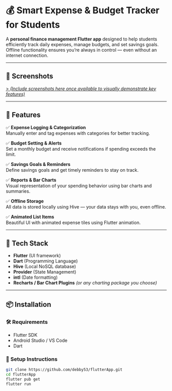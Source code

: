 # 💰 Smart Expense & Budget Tracker for Students

A **personal finance management Flutter app** designed to help students efficiently track daily expenses, manage budgets, and set savings goals. Offline functionality ensures you’re always in control — even without an internet connection.

---

## 📱 Screenshots

[> *(Include screenshots here once available to visually demonstrate key features)*](https://private-user-images.githubusercontent.com/173088738/468012560-963aeec1-7b99-41b6-8a68-d21c6be9a158.png?jwt=eyJhbGciOiJIUzI1NiIsInR5cCI6IkpXVCJ9.eyJpc3MiOiJnaXRodWIuY29tIiwiYXVkIjoicmF3LmdpdGh1YnVzZXJjb250ZW50LmNvbSIsImtleSI6ImtleTUiLCJleHAiOjE3NTI4NDE5MzEsIm5iZiI6MTc1Mjg0MTYzMSwicGF0aCI6Ii8xNzMwODg3MzgvNDY4MDEyNTYwLTk2M2FlZWMxLTdiOTktNDFiNi04YTY4LWQyMWM2YmU5YTE1OC5wbmc_WC1BbXotQWxnb3JpdGhtPUFXUzQtSE1BQy1TSEEyNTYmWC1BbXotQ3JlZGVudGlhbD1BS0lBVkNPRFlMU0E1M1BRSzRaQSUyRjIwMjUwNzE4JTJGdXMtZWFzdC0xJTJGczMlMkZhd3M0X3JlcXVlc3QmWC1BbXotRGF0ZT0yMDI1MDcxOFQxMjI3MTFaJlgtQW16LUV4cGlyZXM9MzAwJlgtQW16LVNpZ25hdHVyZT0yMWM1OTg4NjQxYTRjMDJlYjU3M2Y3MTA4MWFiNDQ0MzYxODgyNDIzZTdiMWY0MTg0ZGYzYTRlZDRjYjgwZjRkJlgtQW16LVNpZ25lZEhlYWRlcnM9aG9zdCJ9.EMUBWg1P9Mck6R7xRAz06knfxFTOw1G_kJu5CyU8B-k)

---

## 🚀 Features

✅ **Expense Logging & Categorization**  
Manually enter and tag expenses with categories for better tracking.

✅ **Budget Setting & Alerts**  
Set a monthly budget and receive notifications if spending exceeds the limit.

✅ **Savings Goals & Reminders**  
Define savings goals and get timely reminders to stay on track.

✅ **Reports & Bar Charts**  
Visual representation of your spending behavior using bar charts and summaries.

✅ **Offline Storage**  
All data is stored locally using Hive — your data stays with you, even offline.

✅ **Animated List Items**  
Beautiful UI with animated expense tiles using Flutter animation.

---

## 🧪 Tech Stack

- **Flutter** (UI framework)
- **Dart** (Programming Language)
- **Hive** (Local NoSQL database)
- **Provider** (State Management)
- **intl** (Date formatting)
- **Recharts / Bar Chart Plugins** *(or any charting package you choose)*

---

## 📦 Installation

### 🛠 Requirements
- Flutter SDK
- Android Studio / VS Code
- Dart

### 🧾 Setup Instructions

```bash
git clone https://github.com/debby53/flutterApp.git
cd flutterApp
flutter pub get
flutter run

